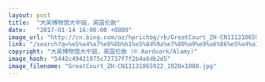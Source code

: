 ```yaml
---
layout: post
title:  "大英博物馆大中庭，英国伦敦"
date:   "2017-01-14 16:00:00 +0800"
image_url: "http://cn.bing.com/az/hprichbg/rb/GreatCourt_ZH-CN11131065922_1920x1080.jpg"
link: "/search?q=%e5%a4%a7%e8%8b%b1%e5%8d%9a%e7%89%a9%e9%a6%86%e5%a4%a7%e4%b8%ad%e5%ba%ad&form=hpcapt&mkt=zh-cn"
copyright: "大英博物馆大中庭，英国伦敦 (© Aardvark/Alamy)"
image_hash: "5442c49421975c73737f7f2b4a6db2d5"
image_filename: "GreatCourt_ZH-CN11131065922_1920x1080.jpg"
---
```

